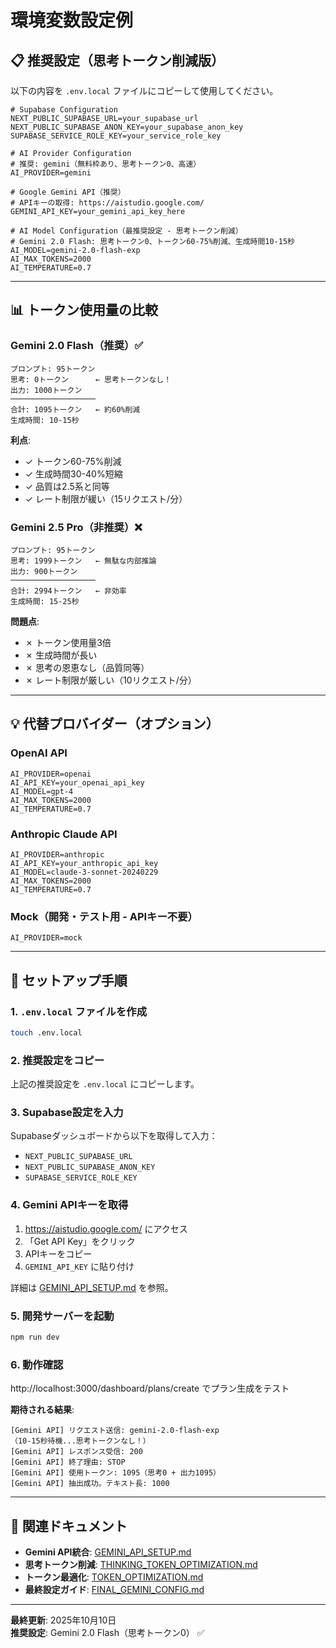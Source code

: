 # 環境変数設定例

## 📋 推奨設定（思考トークン削減版）

以下の内容を `.env.local` ファイルにコピーして使用してください。

```env
# Supabase Configuration
NEXT_PUBLIC_SUPABASE_URL=your_supabase_url
NEXT_PUBLIC_SUPABASE_ANON_KEY=your_supabase_anon_key
SUPABASE_SERVICE_ROLE_KEY=your_service_role_key

# AI Provider Configuration
# 推奨: gemini（無料枠あり、思考トークン0、高速）
AI_PROVIDER=gemini

# Google Gemini API（推奨）
# APIキーの取得: https://aistudio.google.com/
GEMINI_API_KEY=your_gemini_api_key_here

# AI Model Configuration（最推奨設定 - 思考トークン削減）
# Gemini 2.0 Flash: 思考トークン0、トークン60-75%削減、生成時間10-15秒
AI_MODEL=gemini-2.0-flash-exp
AI_MAX_TOKENS=2000
AI_TEMPERATURE=0.7
```

---

## 📊 トークン使用量の比較

### Gemini 2.0 Flash（推奨）✅

```
プロンプト: 95トークン
思考: 0トークン      ← 思考トークンなし！
出力: 1000トークン
───────────────────
合計: 1095トークン   ← 約60%削減
生成時間: 10-15秒
```

**利点**:

- ✓ トークン60-75%削減
- ✓ 生成時間30-40%短縮
- ✓ 品質は2.5系と同等
- ✓ レート制限が緩い（15リクエスト/分）

### Gemini 2.5 Pro（非推奨）❌

```
プロンプト: 95トークン
思考: 1999トークン   ← 無駄な内部推論
出力: 900トークン
───────────────────
合計: 2994トークン   ← 非効率
生成時間: 15-25秒
```

**問題点**:

- ✗ トークン使用量3倍
- ✗ 生成時間が長い
- ✗ 思考の恩恵なし（品質同等）
- ✗ レート制限が厳しい（10リクエスト/分）

---

## 💡 代替プロバイダー（オプション）

### OpenAI API

```env
AI_PROVIDER=openai
AI_API_KEY=your_openai_api_key
AI_MODEL=gpt-4
AI_MAX_TOKENS=2000
AI_TEMPERATURE=0.7
```

### Anthropic Claude API

```env
AI_PROVIDER=anthropic
AI_API_KEY=your_anthropic_api_key
AI_MODEL=claude-3-sonnet-20240229
AI_MAX_TOKENS=2000
AI_TEMPERATURE=0.7
```

### Mock（開発・テスト用 - APIキー不要）

```env
AI_PROVIDER=mock
```

---

## 🚀 セットアップ手順

### 1. `.env.local` ファイルを作成

```bash
touch .env.local
```

### 2. 推奨設定をコピー

上記の推奨設定を `.env.local` にコピーします。

### 3. Supabase設定を入力

Supabaseダッシュボードから以下を取得して入力：

- `NEXT_PUBLIC_SUPABASE_URL`
- `NEXT_PUBLIC_SUPABASE_ANON_KEY`
- `SUPABASE_SERVICE_ROLE_KEY`

### 4. Gemini APIキーを取得

1. https://aistudio.google.com/ にアクセス
2. 「Get API Key」をクリック
3. APIキーをコピー
4. `GEMINI_API_KEY` に貼り付け

詳細は [GEMINI_API_SETUP.md](./GEMINI_API_SETUP.md) を参照。

### 5. 開発サーバーを起動

```bash
npm run dev
```

### 6. 動作確認

http://localhost:3000/dashboard/plans/create でプラン生成をテスト

**期待される結果**:

```
[Gemini API] リクエスト送信: gemini-2.0-flash-exp
（10-15秒待機...思考トークンなし！）
[Gemini API] レスポンス受信: 200
[Gemini API] 終了理由: STOP
[Gemini API] 使用トークン: 1095（思考0 + 出力1095）
[Gemini API] 抽出成功。テキスト長: 1000
```

---

## 📖 関連ドキュメント

- **Gemini API統合**: [GEMINI_API_SETUP.md](./GEMINI_API_SETUP.md)
- **思考トークン削減**: [THINKING_TOKEN_OPTIMIZATION.md](./THINKING_TOKEN_OPTIMIZATION.md)
- **トークン最適化**: [TOKEN_OPTIMIZATION.md](./TOKEN_OPTIMIZATION.md)
- **最終設定ガイド**: [FINAL_GEMINI_CONFIG.md](./FINAL_GEMINI_CONFIG.md)

---

**最終更新**: 2025年10月10日  
**推奨設定**: Gemini 2.0 Flash（思考トークン0） ✅
